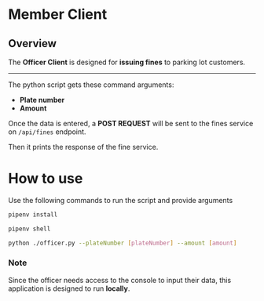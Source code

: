 # Member Client

## Overview

The **Officer Client** is designed for **issuing fines** to parking lot customers.

---

The python script gets these command arguments:

- **Plate number**
- **Amount**

Once the data is entered, a **POST REQUEST** will be sent to the fines service on `/api/fines` endpoint.

Then it prints the response of the fine service.

# How to use

Use the following commands to run the script and provide arguments

```bash
pipenv install
```

```bash
pipenv shell
```

```bash
python ./officer.py --plateNumber [plateNumber] --amount [amount] 
```

### Note

Since the officer needs access to the console to input their data, this application is designed to run **locally**.

